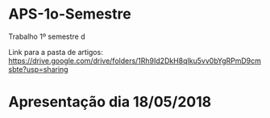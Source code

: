 # APS-1o-Semestre

Trabalho 1º semestre   d

Link para a pasta de artigos:
https://drive.google.com/drive/folders/1Rh9Id2DkH8qIku5vv0bYgRPmD9cmsbte?usp=sharing

# Apresentação dia 18/05/2018
